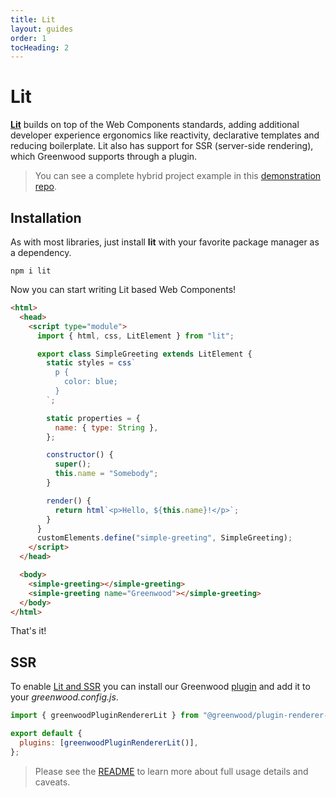 ```yaml
---
title: Lit
layout: guides
order: 1
tocHeading: 2
---
```


# Lit

[**Lit**](https://lit.dev/) builds on top of the Web Components standards, adding additional developer experience ergonomics like reactivity, declarative templates and reducing boilerplate. Lit also has support for SSR (server-side rendering), which Greenwood supports through a plugin.

> You can see a complete hybrid project example in this [demonstration repo](https://github.com/thescientist13/greenwood-lit-ssr).

## Installation

As with most libraries, just install **lit** with your favorite package manager as a dependency.

```shell
npm i lit
```

Now you can start writing Lit based Web Components!

```html
<html>
  <head>
    <script type="module">
      import { html, css, LitElement } from "lit";

      export class SimpleGreeting extends LitElement {
        static styles = css`
          p {
            color: blue;
          }
        `;

        static properties = {
          name: { type: String },
        };

        constructor() {
          super();
          this.name = "Somebody";
        }

        render() {
          return html`<p>Hello, ${this.name}!</p>`;
        }
      }
      customElements.define("simple-greeting", SimpleGreeting);
    </script>
  </head>

  <body>
    <simple-greeting></simple-greeting>
    <simple-greeting name="Greenwood"></simple-greeting>
  </body>
</html>
```

That's it!

## SSR

To enable [Lit and SSR](https://lit.dev/docs/ssr/overview/) you can install our Greenwood [plugin](https://github.com/ProjectEvergreen/greenwood/tree/master/packages/plugin-renderer-lit) and add it to your _greenwood.config.js_.

```js
import { greenwoodPluginRendererLit } from "@greenwood/plugin-renderer-lit";

export default {
  plugins: [greenwoodPluginRendererLit()],
};
```

> Please see the [README](https://github.com/ProjectEvergreen/greenwood/blob/master/packages/plugin-renderer-lit/README.md) to learn more about full usage details and caveats.
